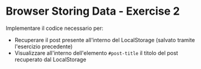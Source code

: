 # Browser Storing Data - Exercise 2

Implementare il codice necessario per:

- Recuperare il post presente all'interno del LocalStorage (salvato tramite l'esercizio precedente)
- Visualizzare all'interno dell'elemento `#post-title` il titolo del post recuperato dal LocalStorage
